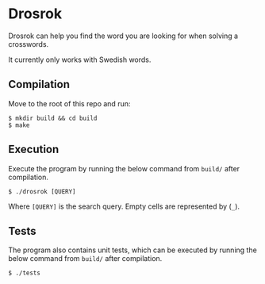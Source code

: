 # Drosrok

Drosrok can help you find the word you are looking for when solving a crosswords.

It currently only works with Swedish words.

## Compilation

Move to the root of this repo and run:

```shell
$ mkdir build && cd build
$ make
```

## Execution

Execute the program by running the below command from `build/` after compilation.

```shell
$ ./drosrok [QUERY]
```

Where `[QUERY]` is the search query.
Empty cells are represented by (`_`).

## Tests

The program also contains unit tests, which can be executed by running the below command from `build/` after compilation.

```shell
$ ./tests
```